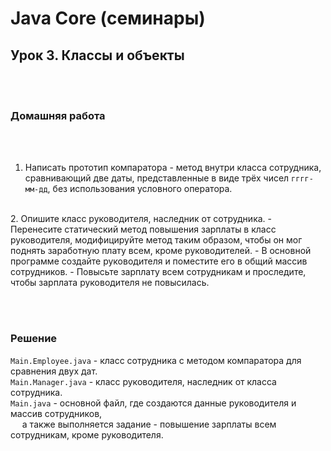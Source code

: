 # Java Core (семинары)
## Урок 3. Классы и объекты

<br><br>

### Домашняя работа

<br><br>
1. Написать прототип компаратора - метод внутри класса сотрудника, 
сравнивающий две даты, представленные в виде трёх чисел ```гггг-мм-дд```, без использования условного оператора.
<br>
2. Опишите класс руководителя, наследник от сотрудника. 
- Перенесите статический метод повышения зарплаты в класс руководителя, модифицируйте метод таким образом, 
чтобы он мог поднять заработную плату всем, кроме руководителей. 
- В основной программе создайте руководителя и поместите его в общий массив сотрудников. 
- Повысьте зарплату всем сотрудникам и проследите, чтобы зарплата руководителя не повысилась.

<br><br>

### Решение

```Main.Employee.java``` - класс сотрудника с методом компаратора для сравнения двух дат.<br>
```Main.Manager.java``` - класс руководителя, наследник от класса сотрудника.<br>
```Main.java``` - основной файл, где создаются данные руководителя и массив сотрудников,<br>
   &nbsp; &ensp; а также выполняется задание - повышение зарплаты всем сотрудникам, кроме руководителя.<br>
